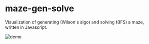 # maze-gen-solve
Visualization of generating (Wilson's algo) and solving (BFS) a maze, written in Javascript.

![demo](https://i.imgur.com/dNfGDsv.gif?raw=true)
